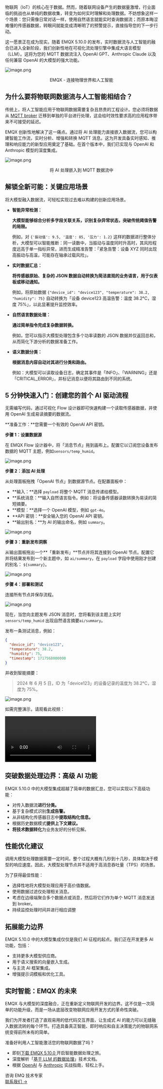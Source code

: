 物联网（IoT）的核心在于数据。然而，随着联网设备产生的数据量激增，行业面临的挑战也从单纯的数据收集，转变为如何实时理解和处理数据。不妨想象这样一个场景：您只需像日常对话一样，使用自然语言就能实时查询数据流；而原本晦涩难懂的传感器数据，转眼间就能变成清晰明了的预警提示，直接指导您的下一步行动。

这一愿景正在成为现实。随着 EMQX 5.10.0 的发布，实时数据流与人工智能的融合已进入全新阶段，我们创新性地在可视化流处理引擎中集成大语言模型（LLM）。这将为您的 MQTT 数据流注入 OpenAI GPT、Anthropic Claude 以及任何兼容 OpenAI 的大模型的强大功能。

![image.png](https://assets.emqx.com/images/74b33dc1243c013e4f5bdfb4e9f8192e.png)

<center>EMQX - 连接物理世界和人工智能</center>

## 为什么要将物联网数据流与人工智能相结合？

传统上，将人工智能应用于物联网数据需要复杂且昂贵的工程设计。您必须将数据从 [MQTT broker](https://www.emqx.com/zh/blog/the-ultimate-guide-to-mqtt-broker-comparison) 迁移到单独的平台进行处理，这会给时效性要求高的应用程序带来不可接受的延迟。

EMQX 创新性地解决了这一痛点。通过将 AI 处理能力直接嵌入数据流，您可以构建智能工作流，实时分析、增强和转换 MQTT 消息。这为开发具备实时感知、推理和响应能力的新型应用奠定了基础。在首个版本中，我们已实现与 OpenAI 和 Anthropic 模型的深度集成。

![image.png](https://assets.emqx.com/images/2ec7a9bf1682dc77098fb4335b6ced5d.png)

<center>将 AI 处理嵌入到 MQTT 数据流中</center>

## 解锁全新可能：关键应用场景

将大模型融入数据流，可轻松实现过去难以构建的创新应用场景。

- **智能异常检测：**

  **大模型能够综合分析多字段关联关系，识别复杂异常状态，突破传统阈值告警的局限。**

  例如，对 `{'振动值': 9.5, '温度': 85, '压力': 1.2}` 这样的数据进行整体分析，大模型可以智能推断：同一读数中，当振动与温度同时升高时，其风险程度远高于单一指标异常，进而生成精准告警：「紧急告警：设备 XYZ 同时出现高振动与高温，可能存在轴承过载风险」。

- **实时数据汇总：**

  **将传感器原始、复杂的 JSON 数据自动转换为简洁直观的业务语言，用于仪表板或移动通知。**

  例如，将原始数据 `{"device_id": "device123", "temperature": 38.2, "humidity": 75}` 自动转换为「设备 device123 高温告警：温度 38.2°C，湿度 75%」，以此显著提升监控效率。

- **自然语言数据处理：**

  **通过简单指令完成复杂数据转换。**

  例如，您可以指示大模型处理包含多个功率读数的 JSON 数据并仅返回总和，从而简化下游分析的数据准备工作。

- **语义数据分类：**

  **根据消息内容自动对其进行分类和路由。**

  例如：大模型可以读取设备日志，确定其事件是「INFO」、「WARNING」还是「CRITICAL_ERROR」，并标记消息以便将其路由到不同的系统。

## 5 分钟快速入门：创建您的首个 AI 驱动流程

无需编写代码，通过可视化 Flow 设计器即可快速构建一个读取传感器数据，并使用 OpenAI 生成易读摘要的数据流。

**准备工作：**您需要一个有效的 OpenAI API 密钥。

**步骤 1：设置数据源**

在 EMQX Flow 设计器中，将「消息节点」拖到画布上。配置它以订阅您设备发布数据的 MQTT 主题，例如`sensors/temp_humid`。

![image.png](https://assets.emqx.com/images/2ab172c30aa252392e603022092bd410.png)

**步骤 2：添加 AI 处理**

从处理面板拖拽「OpenAI 节点」到数据源节点。在配置面板中：

- **输入：**选择 `payload` 将整个 MQTT 消息传递给模型。
- **系统消息：**输入自然语言指令。例如：将设备传感器读数转换为易读的简短摘要。
- **模型：**选择一个 OpenAI 模型，例如 `gpt-4o`。
- **API 密钥：**安全输入您的 OpenAI API 密钥。
- **输出别名：**为 AI 的输出命名，例如 `summary`。

![image.png](https://assets.emqx.com/images/52fdacbeb490c779938f842144b9d7a5.png)

**步骤 3：重新发布洞察**

从输出面板拖出一个**「重新发布」**节点并将其连接到 OpenAI 节点。配置它并将结果发布到一个新主题中，如 `ai/summary`，在 `payload` 字段中使用刚才创建的别名： `${summary}`。

![image.png](https://assets.emqx.com/images/5451e1e49d3eebddfaf9d202ec51fdb8.png)

**步骤 4：部署和测试**

连接所有节点并保存流程。

![image.png](https://assets.emqx.com/images/2cae54cca2e4e192f5612922b404efd8.png)

现在，当您向主题发布 JSON 消息时，您将看到该主题上实时 `sensors/temp_humid` 出现自然语言摘要`ai/summary`。

发布一条测试消息，例如：

```json
{
  "device_id": "device123",
  "temperature": 38.2,
  "humidity": 75,
  "timestamp": 1717568000000
}
```

并收到智能摘要：

> 2024 年 6 月 5 日，ID 为「device123」的设备记录的温度为 38.2°C，湿度为 75%。

![image.png](https://assets.emqx.com/images/a5c545fad2e17ff7fed1d99b815c66fe.png)

如需完整演示，请观看此视频：

<video src="https://assets.emqx.com/data/video/EMQX_LLM_DEMO.mp4" controls style="max-width: 100%;">
  Your browser does not support the video tag.
</video>

## 突破数据处理边界：高级 AI 功能

EMQX 5.10.0 中的大模型集成超越了简单的数据汇总，您可以实现以下高级功能：

- 对传入数据流**进行分类。**
- 基于复杂模式识别**生成告警。**
- 从非结构化传感器日志中**提取结构化信息。**
- 根据历史数据模式**提供上下文建议。**
- **将技术数据转化**为业务友好的分析见解。

## 性能优化建议

调用大模型处理数据需要一定时间，整个过程大概有几秒到十几秒，具体取决于模型的响应速度。因此，大模型处理节点并不适用于高消息吞吐量（TPS）的场景。

为了获得最佳性能：

- 选择性地将大模型处理应用于高价值数据。
- 使用数据过滤仅处理相关消息。
- 考虑在边缘端聚合多个数据点或消息，然后将它们作为单个 MQTT 消息发送到 broker。
- 持续监控处理时间并进行相应调整

## 拓展能力边界

EMQX 5.10.0 中的大模型集成仅仅是我们 AI 征程的起点。我们正在开发更多 AI 功能，包括：

- 支持更多大模型供应商。
- 用于语义搜索的向量嵌入生成。
- 与主流 AI 框架集成。
- 增强提示词模板和优化工具。

## 实时智能：EMQX 的未来

EMQX 与大模型的深度融合，正在重新定义物联网开发的边界。这不仅是一次简单的功能升级，而是一场从底层改变物联网应用开发方式的革命性突破。

我们为开发者打造了直观易用的低代码交互界面，让生成式 AI 的能力可以无缝融入数据流转的每个环节。打造具备真正智能、即时响应和自主决策能力的物联网系统变得前所未有的简单。

准备好利用人工智能激活您的物联网数据了吗？

- 即刻[下载 EMQX 5.10.0 ](https://www.emqx.com/zh/downloads-and-install/enterprise)开启智能数据处理之旅。
- 深度解析「[基于 LLM 的数据处理](https://docs.emqx.com/zh/emqx/latest/flow-designer/llm-based-data-processing.html)」技术文档。
- 根据 [OpenAI](https://docs.emqx.com/zh/emqx/latest/flow-designer/openai-node-quick-start.html) 与 [Anthropic](https://docs.emqx.com/zh/emqx/latest/flow-designer/anthropic-node-quick-start.html) 实战指南，轻松上手。



<section class="promotion">
    <div>
        咨询 EMQ 技术专家
    </div>
    <a href="https://www.emqx.com/zh/contact?product=solutions" class="button is-gradient">联系我们 →</a>
</section>
